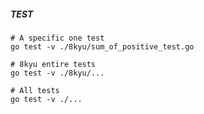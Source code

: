 ##### TEST
```shell script
# A specific one test
go test -v ./8kyu/sum_of_positive_test.go

# 8kyu entire tests
go test -v ./8kyu/...

# All tests
go test -v ./...
```